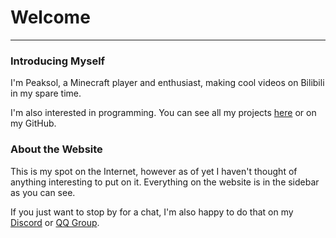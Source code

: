 # Welcome
---
### Introducing Myself
I'm Peaksol, a Minecraft player and enthusiast, making cool videos on Bilibili in my spare time.

I'm also interested in programming. You can see all my projects [here](/en/projects.md) or on my GitHub.

### About the Website
This is my spot on the Internet, however as of yet I haven't thought of anything interesting to put on it. Everything on the website is in the sidebar as you can see.

If you just want to stop by for a chat, I'm also happy to do that on my [Discord](https://discord.gg/gCs88pR) or [QQ Group](https://jq.qq.com/?_wv=1027&k=5NRFBFD).